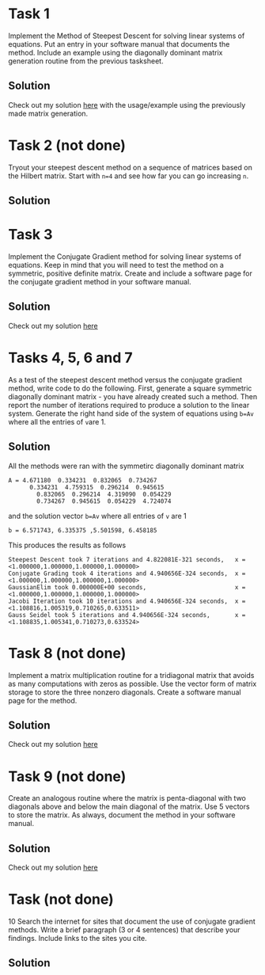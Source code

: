 # Task 1
Implement the Method of Steepest Descent for solving linear systems of equations. Put an entry in your software manual that documents the method. Include an example using the diagonally dominant matrix generation routine from the previous tasksheet.

## Solution
Check out my solution [here](https://github.com/jakeat555/math4610/blob/master/SoftwareManual/steepestDescent.md) with the usage/example using the previously made matrix generation.

# Task 2 (not done)
Tryout your steepest descent method on a sequence of matrices based on the Hilbert matrix. Start with `n=4` and see how far you can go increasing `n`.

## Solution


# Task 3
Implement the Conjugate Gradient method for solving linear systems of equations. Keep in mind that you will need to test the method on a symmetric, positive definite matrix. Create and include a software page for the conjugate gradient method in your software manual.

## Solution
Check out my solution [here](https://github.com/jakeat555/math4610/blob/master/SoftwareManual/conjGrad.md)

# Tasks 4, 5, 6 and 7
As a test of the steepest descent method versus the conjugate gradient method, write code to do the following. First, generate a square symmetric diagonally dominant matrix - you have already created such a method. Then report the number of iterations required to produce a solution to the linear system. Generate the right hand side of the system of equations using `b=Av` where all the entries of `v`are 1.

## Solution
All the methods were ran with the symmetirc diagonally dominant matrix
```
A = 4.671180  0.334231  0.832065  0.734267
	  0.334231  4.759315  0.296214  0.945615
		0.832065  0.296214  4.319090  0.054229
		0.734267  0.945615  0.054229  4.724074
```
and the solution vector `b=Av` where all entries of `v` are 1 
```
b = 6.571743, 6.335375 ,5.501598, 6.458185
```
This produces the results as follows
```
Steepest Descent took 7 iterations and 4.822081E-321 seconds,   x = <1.000000,1.000000,1.000000,1.000000>
Conjugate Grading took 4 iterations and 4.940656E-324 seconds,  x = <1.000000,1.000000,1.000000,1.000000>
GaussianElim took 0.000000E+00 seconds,                         x = <1.000000,1.000000,1.000000,1.000000>
Jacobi Iteration took 10 iterations and 4.940656E-324 seconds,  x = <1.108816,1.005319,0.710265,0.633511>
Gauss Seidel took 5 iterations and 4.940656E-324 seconds,       x = <1.108835,1.005341,0.710273,0.633524>
```


# Task 8  (not done)
Implement a matrix multiplication routine for a tridiagonal matrix that avoids as many computations with zeros as possible. Use the vector form of matrix storage to store the three nonzero diagonals. Create a software manual page for the method.

## Solution
Check out my solution [here](https://github.com/jakeat555/math4610/blob/master/SoftwareManual/triDiagMultiply.md)

# Task 9 (not done)
Create an analogous routine where the matrix is penta-diagonal with two diagonals above and below the main diagonal of the matrix. Use 5 vectors to store the matrix. As always, document the method in your software manual.

## Solution
Check out my solution [here](https://github.com/jakeat555/math4610/blob/master/SoftwareManual/pentaDiagMultiply.md)

# Task (not done)
10 Search the internet for sites that document the use of conjugate gradient methods. Write a brief paragraph (3 or 4 sentences) that describe your findings. Include links to the sites you cite.

## Solution


